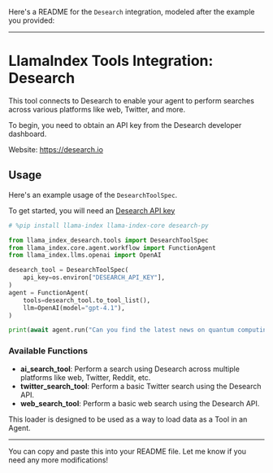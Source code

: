 Here's a README for the `Desearch` integration, modeled after the example you provided:

---

# LlamaIndex Tools Integration: Desearch

This tool connects to Desearch to enable your agent to perform searches across various platforms like web, Twitter, and more.

To begin, you need to obtain an API key from the Desearch developer dashboard.

Website: https://desearch.io

## Usage

Here's an example usage of the `DesearchToolSpec`.

To get started, you will need an [Desearch API key](https://console.desearch.ai/api-keys)

```python
# %pip install llama-index llama-index-core desearch-py

from llama_index_desearch.tools import DesearchToolSpec
from llama_index.core.agent.workflow import FunctionAgent
from llama_index.llms.openai import OpenAI

desearch_tool = DesearchToolSpec(
    api_key=os.environ["DESEARCH_API_KEY"],
)
agent = FunctionAgent(
    tools=desearch_tool.to_tool_list(),
    llm=OpenAI(model="gpt-4.1"),
)

print(await agent.run("Can you find the latest news on quantum computing?"))
```

### Available Functions

- **ai_search_tool**: Perform a search using Desearch across multiple platforms like web, Twitter, Reddit, etc.
- **twitter_search_tool**: Perform a basic Twitter search using the Desearch API.
- **web_search_tool**: Perform a basic web search using the Desearch API.

This loader is designed to be used as a way to load data as a Tool in an Agent.

---

You can copy and paste this into your README file. Let me know if you need any more modifications!
